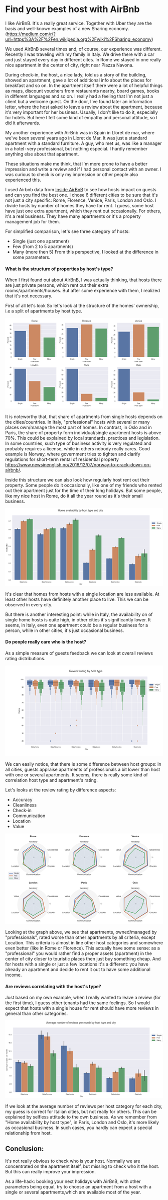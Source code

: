 # Find your best host with AirBnb

I like AirBnB. It's a really great service. Together with Uber they are the basis and well-known examples of a new Sharing economy. (https://medium.com/r/?url=https%3A%2F%2Fen.wikipedia.org%2Fwiki%2FSharing_economy) 

We used AirBnB several times and, of course, our experience was different. Recently I was traveling with my family in Italy. We drive there with a car and just stayed every day in different cites. In Rome we stayed in one really nice apartment in the center of city, right near Piazza Navona. 

During check-in, the host, a nice lady, told us a story of the building, showed an apartment, gave a lot of additional info about the places for breakfast and so on. In the apartment itself there were a lot of helpful things as maps, discount vouchers from restaurants nearby, board games, books in different languages and so on. I really had a feeling that I'm not just a client but a welcome guest. On the door, I've found later an information letter, where the host asked to leave a review about the apartment, because it's very important for her business. Usually, I don't like to do it, especially for hotels. But here I felt some kind of empathy and personal attitude, so I did it afterwards.

My another experience with AirBnb was in Spain in Lloret de mar, where we've been several years ago in Lloret de Mar. It was just a standard apartment with a standard furniture. A guy, who met us, was like a manager in a hotel - very professional, but nothing especial. I hardly remember anything else about that apartment.

These situations make me think, that I'm more prone to have a better impression and write a review and if I had personal contact with an owner. I was curious to check is only my impression or other people also experienced this.

I used Airbnb data from [Inside AirBnB](http://insideairbnb.com/get-the-data.html) to see how hosts impact on guests and can you find the best one. I chose 6 different cities to be sure that it's not just a city specific: Rome, Florence, Venice, Paris, London and Oslo. I divide hosts by number of homes they have for rent. I guess, some host have just one extra apartment, which they rent out occasionally. For others, it's a real business. They have many apartments or it's a property management job for them.

For simplified comparison, let's see three category of hosts:
- Single (just one apartment)
- Few (from 2 to 5 apartments)
- Many (more then 5)
From this perspective, I looked at the difference in some parameters.

#### What is the structure of properties by host's type?

When I first found out about AirBnB, I was actually thinking, that hosts there are just private persons, which rent out their extra rooms/apartments/houses. But after some experience with them, I realized that it's not necessary.

First of all let's look 
So let's look at the structure of the homes' ownership, i.e a split of apartments by host type. 

![](plots/host_type.png "Rating by type")

It is noteworthy that, that share of apartments from single hosts depends on the cities/countries. In Italy, "professional" hosts with several or many places own/manage the most part of homes. In contrast, in Oslo and in Paris, the share of property form individual/single apartment hosts is above 70%. This could be explained by local standards, practices and legislation. In some countries, such type of business activity is very regulated and probably requires a license, while in others nobody really cares.
Good example is Norway, where government tries to tighten and clarify regulations for short-term rental of residential property https://www.newsinenglish.no/2018/12/07/norway-to-crack-down-on-airbnb/.

Inside this structure we can also look how regularly host rent out their property. Some people do it occasionally, like one of my friends who rented out their apartment just for the time of their long holidays. But some people, like my nice host in Rome, do it all the year round as it's their small business.

![](plots/listing_availability.png "Rating by type")

It's clear that homes from hosts with a single location are less available. At least other hosts have definitely another place to live. This we can be observed in every city. 

But there is another interesting point: while in Italy, the availability on of single home hosts is quite high, in other cities it's significantly lower. It seems, in Italy, even one apartment could be a regular business for a person, while in other cities, it's just occasional business.

#### Do people really care who is the host?

As a simple measure of guests feedback we can look at overall reviews rating distributions.

![](plots/host_rating.png "Rating by type")

We can easily notice, that there is some difference between host groups: in all cities, guests appraise apartments of professionals a bit lower than host with one or several apartments. It seems, there is really some kind of correlation host type and apartment's rating.

Let's looks at the review rating by difference aspects:
- Accuracy
- Cleanliness
- Check-in
- Communication
- Location
- Value

![](plots/host_criterias.png "Rating by different criterias")

Looking at the graph above, we see that apartments, owned/managed by "professionals", rated worse than other apartments by all criteria, except Location. This criteria is almost in line other host categories and somewhere even better (like in Rome or Florence). This actually have some sense: as a "professional" you would rather find a proper assets (apartment) in the center of city closer to touristic places then just buy something cheap. And for hosts with a single or just a few locations it's a different: you have already an apartment and decide to rent it out to have some additional income.

#### Are reviews correlating with the host's type?

Just based on my own example, when I really wanted to leave a review (for the first time), I guess other tenants had the same feelings. So I would expect that hosts with a single house for rent should have more reviews in general than other categories.

![](plots/avg_reviews.png "Average rating by type")

If we look at the average number of reviews per host category for each city, my guess is correct for Italian cities, but not really for others. This can be explained by selfless attitude to the own business. As we remember from "Home availability by host type", in Paris, London and Oslo, it's more likely as occasional business. In such cases, you hardly can expect a special relationship from host.

## Conclusion:

It's not really obvious to check who is your host. Normally we are concentrated on the apartment itself, but missing to check who it the host. But this can really improve your impression.

As a life-hack: booking your next holidays with AirBnB, with other parameters being equal, try to choose an apartment from a host with a single or several apartments,which are available most of the year. 

